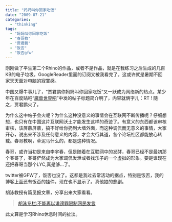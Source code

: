 ```yaml
---
title: "妈妈叫你回家吃饭"
date: "2009-07-21"
categories: 
  - "thinking"
tags: 
  - "妈妈叫你回家吃饭"
  - "春哥教"
  - "贾君鹏"
  - "饭否"
  - "饭否gfw"
---
```


刚刚做了平生第二个Rhino的作品，或者不是作品，就是在我练习之后生成的几百KB的电子垃圾，GoogleReader里面的订阅又被我看完了。这或许就是暑期不回家天天面对电脑的寂寞感。

中国又爆牛事儿了，“贾君鹏你妈妈叫你回家吃饭”又一跃成为网络新的热点。某少年在百度贴吧“[魔兽世界吧](http://tieba.baidu.com/f?kw=%C4%A7%CA%DE%CA%C0%BD%E7)”中发的帖子标题简介明了，内容就俩字儿：RT ! 随之，贾君鹏火了。

为什么这中帖子会火呢？为什么这种没意义的事情会在互联网不断传播呢？仔细想想，也只有在中国这片互联网沃土才能发生这样的奇迹了。有意义的东西都该审核审核，该屏蔽屏蔽，搞不好给你扔到大墙外面，而这种调侃而无意义的事情，大家开心，说出来不涉及任何意义的内容，才会大行其道，各个论坛社区都能放心转载。春哥教啊，草泥马什么的，都是这种情况。

春哥，或许当初是来自李宇春，但是随着在互联网中的发酵，春哥已经不是最初那个春哥了，春哥俨然成为大家调侃发泄或者找乐子的一个虚拟的形象。要是谁现在还把春哥当那个LYC,真是够...了。

twitter被GFW了，饭否也没了。这都是我过去常活动的据点，特别是饭否，我的博客上面还有饭否的挂件，现在也不显示了。真他娘的悲剧。

胡泳教授有篇见报文章，分享出来大家看看。

> [胡泳专栏:不能再以诽谤罪限制网民发言](http://gcontent.nddaily.com/8/01/801272ee79cfde7f/Blog/97f/9d7051.html) 

此文算是学习Rhino休息时间的扯淡。

